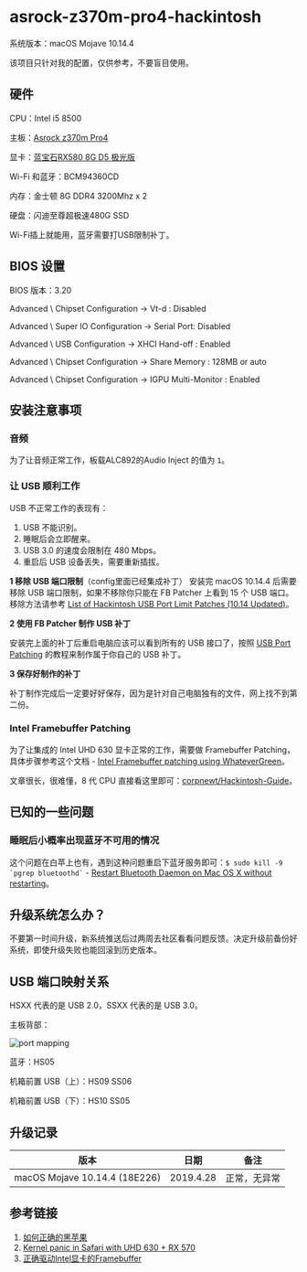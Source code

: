# asrock-z370m-pro4-hackintosh

系统版本：macOS Mojave 10.14.4

该项目只针对我的配置，仅供参考，不要盲目使用。

## 硬件

CPU：Intel i5 8500

主板：[Asrock z370m Pro4](https://www.asrock.com/MB/Intel/Z370M%20Pro4/index.asp)

显卡：[蓝宝石RX580 8G D5 极光版 ](http://www.sapphiretech.com/productdetial.asp?pid=C12A4F7E-B791-4DDB-8D32-47BB6ACA68BD&lang=chs)

Wi-Fi 和蓝牙：BCM94360CD

内存：金士顿 8G DDR4 3200Mhz x 2

硬盘：闪迪至尊超极速480G SSD

Wi-Fi插上就能用，蓝牙需要打USB限制补丁。

## BIOS 设置

BIOS 版本：3.20

Advanced \ Chipset Configuration → Vt-d : Disabled

Advanced \ Super IO Configuration → Serial Port: Disabled

Advanced \ USB Configuration → XHCI Hand-off : Enabled

Advanced \ Chipset Configuration → Share Memory : 128MB or auto

Advanced \ Chipset Configuration → IGPU Multi-Monitor : Enabled

## 安装注意事项

### 音频

为了让音频正常工作，板载ALC892的Audio Inject 的值为 `1`。

### 让 USB 顺利工作

USB 不正常工作的表现有：

1. USB 不能识别。
2. 睡眠后会立即醒来。
3. USB 3.0 的速度会限制在 480 Mbps。
4. 重启后 USB 设备丢失，需要重新插拔。


**1 移除 USB 端口限制**（config里面已经集成补丁）
安装完 macOS 10.14.4 后需要移除 USB 端口限制，如果不移除你只能在 FB Patcher 上看到 15 个 USB 端口。移除方法请参考 [List of Hackintosh USB Port Limit Patches (10.14 Updated)](https://hackintosher.com/forums/thread/list-of-hackintosh-usb-port-limit-patches-10-14-updated.467/)。

**2 使用 FB Patcher 制作 USB 补丁**

安装完上面的补丁后重启电脑应该可以看到所有的 USB 接口了，按照 [USB Port Patching](https://www.tonymacx86.com/threads/release-intel-fb-patcher-v1-6-5.254559/) 的教程来制作属于你自己的 USB 补丁。

**3 保存好制作的补丁**

补丁制作完成后一定要好好保存，因为是针对自己电脑独有的文件，网上找不到第二份。

### Intel Framebuffer Patching

为了让集成的 Intel UHD 630 显卡正常的工作，需要做 Framebuffer Patching，具体步骤参考这个文档 - [Intel Framebuffer patching using WhateverGreen](https://www.insanelymac.com/forum/topic/334899-intel-framebuffer-patching-using-whatevergreen/)。

文章很长，很难懂，8 代 CPU 直接看这里即可：[corpnewt/Hackintosh-Guide](https://github.com/corpnewt/Hackintosh-Guide/blob/master/config.plist-per-hardware/coffee-lake.md#properties)。

## 已知的一些问题

### 睡眠后小概率出现蓝牙不可用的情况

这个问题在白苹上也有，遇到这种问题重启下蓝牙服务即可：`` $ sudo kill -9 `pgrep bluetoothd` `` - [Restart Bluetooth Daemon on Mac OS X without restarting](https://gist.github.com/nicolasembleton/afc19940da26716f8e90#gistcomment-2636787)。

## 升级系统怎么办？

不要第一时间升级，新系统推送后过两周去社区看看问题反馈。决定升级前备份好系统，即使升级失败也能回滚到历史版本。

## USB 端口映射关系

HSXX 代表的是 USB 2.0，SSXX 代表的是 USB 3.0。

主板背部：

![port mapping](./images/motherboard-usb-mapping.png)

蓝牙：HS05

机箱前置 USB（上）：HS09 SS06

机箱前置 USB（下）：HS10 SS05

## 升级记录

| 版本 | 日期 | 备注 |
|-------------------------------|-----------|----------|
| macOS Mojave 10.14.4 (18E226) | 2019.4.28 | 正常，无异常 |



## 参考链接

1. [如何正确的黑苹果](https://catty-house.blogspot.com/2018/10/hackintosh.html)
1. [Kernel panic in Safari with UHD 630 + RX 570](https://www.tonymacx86.com/threads/kernel-panic-in-safari-with-uhd-630-rx-570.264222/)
1. [正确驱动Intel显卡的Framebuffer](https://catty-house.blogspot.com/2018/10/intelframebuffer.html)
